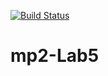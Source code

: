 [![Build Status](https://travis-ci.org/NarParahat/mp2-Lab5.svg?branch=main)](https://travis-ci.org/NarParahat/mp2-Lab5)

# mp2-Lab5 
